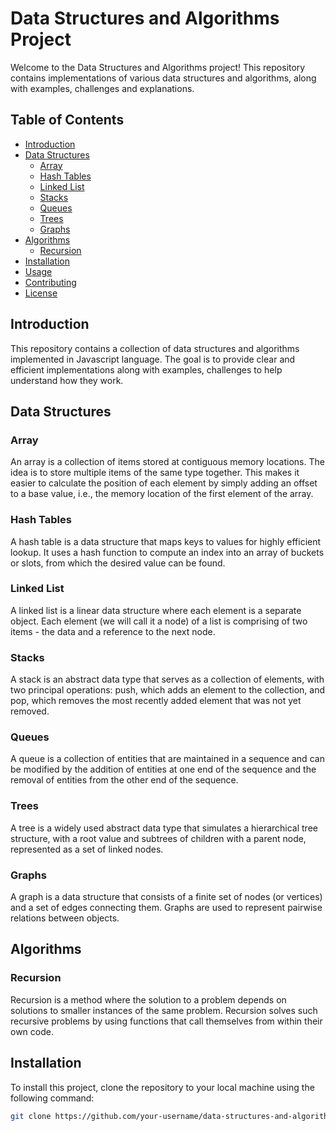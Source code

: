 # Data Structures and Algorithms Project

Welcome to the Data Structures and Algorithms project! This repository contains implementations of various data structures and algorithms, along with examples, challenges and explanations.

## Table of Contents

- [Introduction](#introduction)
- [Data Structures](#data-structures)
  - [Array](#array)
  - [Hash Tables](#hash-tables)
  - [Linked List](#linked-list)
  - [Stacks](#stacks)
  - [Queues](#queues)
  - [Trees](#trees)
  - [Graphs](#graphs)
- [Algorithms](#algorithms)
  - [Recursion](#recursion)
- [Installation](#installation)
- [Usage](#usage)
- [Contributing](#contributing)
- [License](#license)

## Introduction

This repository contains a collection of data structures and algorithms implemented in Javascript language. The goal is to provide clear and efficient implementations along with examples, challenges to help understand how they work.

## Data Structures

### Array

An array is a collection of items stored at contiguous memory locations. The idea is to store multiple items of the same type together. This makes it easier to calculate the position of each element by simply adding an offset to a base value, i.e., the memory location of the first element of the array.

### Hash Tables

A hash table is a data structure that maps keys to values for highly efficient lookup. It uses a hash function to compute an index into an array of buckets or slots, from which the desired value can be found.

### Linked List

A linked list is a linear data structure where each element is a separate object. Each element (we will call it a node) of a list is comprising of two items - the data and a reference to the next node.

### Stacks

A stack is an abstract data type that serves as a collection of elements, with two principal operations: push, which adds an element to the collection, and pop, which removes the most recently added element that was not yet removed.

### Queues

A queue is a collection of entities that are maintained in a sequence and can be modified by the addition of entities at one end of the sequence and the removal of entities from the other end of the sequence.

### Trees

A tree is a widely used abstract data type that simulates a hierarchical tree structure, with a root value and subtrees of children with a parent node, represented as a set of linked nodes.

### Graphs

A graph is a data structure that consists of a finite set of nodes (or vertices) and a set of edges connecting them. Graphs are used to represent pairwise relations between objects.

## Algorithms

### Recursion

Recursion is a method where the solution to a problem depends on solutions to smaller instances of the same problem. Recursion solves such recursive problems by using functions that call themselves from within their own code.

## Installation

To install this project, clone the repository to your local machine using the following command:

```bash
git clone https://github.com/your-username/data-structures-and-algorithms.git


```
